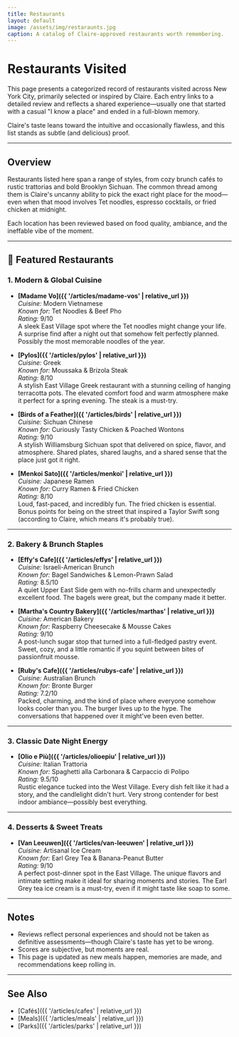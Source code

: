 ```yaml
---
title: Restaurants
layout: default
image: /assets/img/restaraunts.jpg
caption: A catalog of Claire-approved restaurants worth remembering.
---
```


# Restaurants Visited

This page presents a categorized record of restaurants visited across New York City, primarily selected or inspired by Claire. Each entry links to a detailed review and reflects a shared experience—usually one that started with a casual "I know a place" and ended in a full-blown memory.

Claire's taste leans toward the intuitive and occasionally flawless, and this list stands as subtle (and delicious) proof.

---

## Overview

Restaurants listed here span a range of styles, from cozy brunch cafés to rustic trattorias and bold Brooklyn Sichuan. The common thread among them is Claire's uncanny ability to pick the exact right place for the mood—even when that mood involves Tet noodles, espresso cocktails, or fried chicken at midnight.

Each location has been reviewed based on food quality, ambiance, and the ineffable vibe of the moment.

---

## 📍 Featured Restaurants

### 1. **Modern & Global Cuisine**

- **[Madame Vo]({{ '/articles/madame-vos' | relative_url }})**  
  *Cuisine:* Modern Vietnamese  
  *Known for:* Tet Noodles & Beef Pho  
  *Rating:* 9/10  
  A sleek East Village spot where the Tet noodles might change your life. A surprise find after a night out that somehow felt perfectly planned. Possibly the most memorable noodles of the year.


- **[Pylos]({{ '/articles/pylos' | relative_url }})**  
  *Cuisine:* Greek  
  *Known for:* Moussaka & Brizola Steak  
  *Rating:* 8/10  
  A stylish East Village Greek restaurant with a stunning ceiling of hanging terracotta pots. The elevated comfort food and warm atmosphere make it perfect for a spring evening. The steak is a must-try.

- **[Birds of a Feather]({{ '/articles/birds' | relative_url }})**  
  *Cuisine:* Sichuan Chinese  
  *Known for:* Curiously Tasty Chicken & Poached Wontons  
  *Rating:* 9/10  
  A stylish Williamsburg Sichuan spot that delivered on spice, flavor, and atmosphere. Shared plates, shared laughs, and a shared sense that the place just got it right.

- **[Menkoi Sato]({{ '/articles/menkoi' | relative_url }})**  
  *Cuisine:* Japanese Ramen  
  *Known for:* Curry Ramen & Fried Chicken  
  *Rating:* 8/10  
  Loud, fast-paced, and incredibly fun. The fried chicken is essential. Bonus points for being on the street that inspired a Taylor Swift song (according to Claire, which means it's probably true).

---

### 2. **Bakery & Brunch Staples**

- **[Effy's Cafe]({{ '/articles/effys' | relative_url }})**  
  *Cuisine:* Israeli-American Brunch  
  *Known for:* Bagel Sandwiches & Lemon-Prawn Salad  
  *Rating:* 8.5/10  
  A quiet Upper East Side gem with no-frills charm and unexpectedly excellent food. The bagels were great, but the company made it better.

- **[Martha's Country Bakery]({{ '/articles/marthas' | relative_url }})**  
  *Cuisine:* American Bakery  
  *Known for:* Raspberry Cheesecake & Mousse Cakes  
  *Rating:* 9/10  
  A post-lunch sugar stop that turned into a full-fledged pastry event. Sweet, cozy, and a little romantic if you squint between bites of passionfruit mousse.

- **[Ruby's Cafe]({{ '/articles/rubys-cafe' | relative_url }})**  
  *Cuisine:* Australian Brunch  
  *Known for:* Bronte Burger  
  *Rating:* 7.2/10  
  Packed, charming, and the kind of place where everyone somehow looks cooler than you. The burger lives up to the hype. The conversations that happened over it might've been even better.

---

### 3. **Classic Date Night Energy**

- **[Olio e Più]({{ '/articles/olioepiu' | relative_url }})**  
  *Cuisine:* Italian Trattoria  
  *Known for:* Spaghetti alla Carbonara & Carpaccio di Polipo  
  *Rating:* 9.5/10  
  Rustic elegance tucked into the West Village. Every dish felt like it had a story, and the candlelight didn't hurt. Very strong contender for best indoor ambiance—possibly best everything.

---

### 4. **Desserts & Sweet Treats**

- **[Van Leeuwen]({{ '/articles/van-leeuwen' | relative_url }})**  
  *Cuisine:* Artisanal Ice Cream  
  *Known for:* Earl Grey Tea & Banana-Peanut Butter  
  *Rating:* 9/10  
  A perfect post-dinner spot in the East Village. The unique flavors and intimate setting make it ideal for sharing moments and stories. The Earl Grey tea ice cream is a must-try, even if it might taste like soap to some.

---

## Notes

- Reviews reflect personal experiences and should not be taken as definitive assessments—though Claire's taste has yet to be wrong.
- Scores are subjective, but moments are real.
- This page is updated as new meals happen, memories are made, and recommendations keep rolling in.

---

## See Also

- [Cafés]({{ '/articles/cafes' | relative_url }})  
- [Meals]({{ '/articles/meals' | relative_url }})  
- [Parks]({{ '/articles/parks' | relative_url }})
